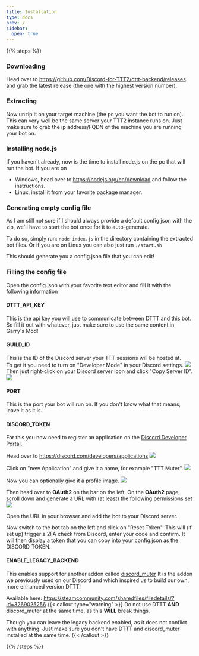 ```yaml
---
title: Installation
type: docs
prev: /
sidebar:
  open: true
---
```


{{% steps %}}

### Downloading

Head over to https://github.com/Discord-for-TTT2/dttt-backend/releases
and grab the latest release (the one with the highest version number).

### Extracting

Now unzip it on your target machine (the pc you want the bot to run on).
This can very well be the same server your TTT2 instance runs on.
Just make sure to grab the ip address/FQDN of the machine you are running your bot on.

### Installing node.js

If you haven't already, now is the time to install node.js on the pc that will run the bot.
If you are on

- Windows, head over to https://nodejs.org/en/download and follow the instructions.
- Linux, install it from your favorite package manager.

### Generating empty config file

As I am still not sure if I should always provide a default config.json with the zip, we'll have to start the bot once for it to auto-generate.

To do so, simply run: `node index.js` in the directory containing the extracted bot files.
Or if you are on Linux you can also just run `./start.sh`

This should generate you a config.json file that you can edit!

### Filling the config file

Open the config.json with your favorite text editor and fill it with the following information

#### DTTT_API_KEY

This is the api key you will use to communicate between DTTT and this bot.
So fill it out with whatever, just make sure to use the same content in Garry's Mod!

#### GUILD_ID

This is the ID of the Discord server your TTT sessions will be hosted at.  
To get it you need to turn on "Developer Mode" in your Discord settings.
![](content/DiscordDeveloperMode.png)
Then just right-click on your Discord server icon and click "Copy Server ID".
![](content/DiscordGuildId.png)

#### PORT

This is the port your bot will run on. If you don't know what that means, leave it as it is.

#### DISCORD_TOKEN

For this you now need to register an application on the [Discord Developer Portal](https://discord.com/developers/applications).

Head over to https://discord.com/developers/applications
![](content/DevPortal.png)

Click on "new Application" and give it a name, for example "TTT Muter".
![](content/CreateApplication.png)

Now you can optionally give it a profile image.
![](content/Application.png)

Then head over to **OAuth2** on the bar on the left.
On the **OAuth2** page, scroll down and generate a URL with (at least) the following permissions set
![](content/Oauth2-url.png)

Open the URL in your browser and add the bot to your Discord server.

Now switch to the bot tab on the left and click on "Reset Token".
This will (if set up) trigger a 2FA check from Discord, enter your code and confirm.
It will then display a token that you can copy into your config.json as the DISCORD_TOKEN.

#### ENABLE_LEGACY_BACKEND

This enables support for another addon called [discord_muter](https://github.com/Nekkusu3/discord_muter)
It is the addon we previously used on our Discord and which inspired us to build our own, more enhanced version DTTT!

Available here: https://steamcommunity.com/sharedfiles/filedetails/?id=3269025256
{{< callout type="warning" >}}
Do not use DTTT **AND** discord_muter at the same time, as this **WILL** break things.

Though you can leave the legacy backend enabled, as it does not conflict with anything. Just make sure you don't have DTTT and discord_muter installed at the same time.
{{< /callout >}}

{{% /steps %}}

